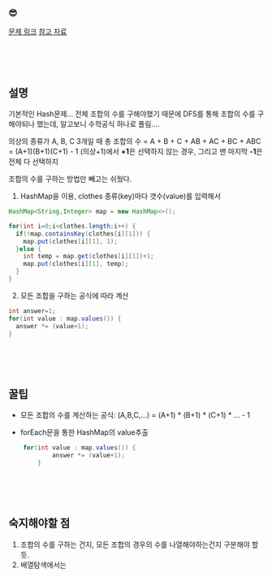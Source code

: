 

### &#128526;
[문제 링크](https://programmers.co.kr/learn/courses/30/lessons/42578)
[참고 자료](https://developerdk.tistory.com/12)

<br>
<br>
<br>

## 설명

기본적인 Hash문제...
전체 조합의 수를 구해야했기 때문에 DFS를 통해 조합의 수를 구해야되나 했는데, 알고보니 수학공식 하나로 풀림....

의상의 종류가 A, B, C 3개일 때 총 조합의 수 = A + B + C + AB + AC + BC + ABC = (A+1)(B+1)(C+1) - 1 
(의상+1)에서 **+1**은 선택하지 않는 경우, 그리고 맨 마지막 **-1**은 전체 다 선택하지 

조합의 수를 구하는 방법만 빼고는 쉬웠다.

1) HashMap을 이용, clothes 종류(key)마다 갯수(value)를 입력해서
```JAVA
HashMap<String,Integer> map = new HashMap<>();

for(int i=0;i<clothes.length;i++) {
  if(!map.containsKey(clothes[i][1])) {
    map.put(clothes[i][1], 1);
  }else {
    int temp = map.get(clothes[i][1])+1;
    map.put(clothes[i][1], temp);
  }
}
```

2) 모든 조합을 구하는 공식에 따라 계산
```JAVA
int answer=1;
for(int value : map.values()) {
  answer *= (value+1);
}
```

<br>
<br>
<br>

## 꿀팁
* 모든 조합의 수를 계산하는 공식: (A,B,C,...) = (A+1) * (B+1) * (C+1) * ... - 1

* forEach문을 통한 HashMap의 value추출

```JAVA
    for(int value : map.values()) {
			answer *= (value+1);
		}
```

<br>
<br>
<br>


## 숙지해야할 점
1) 조합의 수를 구하는 건지, 모든 조합의 경우의 수를 나열해야하는건지 구분해야 할듯.
2) 배열탐색에서는 

<br>
<br>
<br>
